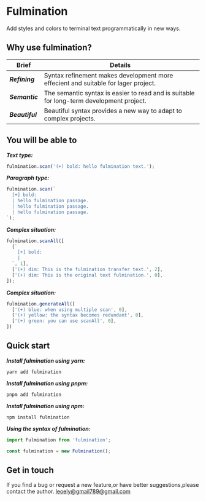 # Fulmination
Add styles and colors to terminal text programmatically in new ways.

## Why use fulmination?

| Brief | Details |
| --- | --- |
| ***Refining***  | Syntax refinement makes development more effecient and suitable for lager project.       |
| ***Semantic***  | The semantic syntax is easier to read and is suitable for long-term development project. |
| ***Beautiful*** | Beautiful syntax provides a new way to adapt to complex projects.                        |

## You will be able to

***Text type:***
```javascript
fulmination.scan('(+) bold: hello fulmination text.');
```

***Paragraph type:***
```javascript
fulmination.scan(`
  [+] bold:
  | hello fulmination passage.
  | hello fulmination passage.
  | hello fulmination passage.
`);
```

***Complex situation:***
```javascript
fulmination.scanAll([
  [`
    [+] bold:
    |
  `, 1],
  ['(+) dim: This is the fulmination transfer text.', 2],
  ['(+) dim: This is the original text fulmination.', 0],
]);
```
***Complex situation:***
```javascript
fulmination.generateAll([
  ['(+) blue: when using multiple scan', 0],
  ['(+) yellow: the syntax becomes redundant', 0],
  ['(+) green: you can use scanAll', 0],
])
```
## Quick start

***Install fulmination using yarn:***
```shell
yarn add fulmination
```

***Install fulmination using pnpm:***
```shell
pnpm add fulmination
```

***Install fulmination using npm:***
```shell
npm install fulmination
```

***Using the syntax of fulmination:***
```javascript
import Fulmination from 'fulmination';

const fulmination = new Fulmination();
```

## Get in touch

If you find a bug or request a new feature,or have better suggestions,please contact the author.
[leoely@gmail789@gmail.com](mailto:leoely@gmail789@gmail.com)
